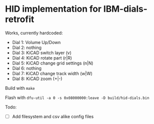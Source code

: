 # HID implementation for IBM-dials-retrofit

Works, currently hardcoded:

 - Dial 1: Volume Up/Down
 - Dial 2: nothing
 - Dial 3: KiCAD switch layer (v)
 - Dial 4: KiCAD rotate part (r|R)
 - Dial 5: KiCAD change grid settings (n|N)
 - Dial 6: nothing
 - Dial 7: KiCAD change track width (w|W)
 - Dial 8: KiCAD zoom (+|-)

 Build with `make`

 Flash with `dfu-util -a 0 -s 0x08000000:leave -D build/hid-dials.bin`

 Todo:

 - [ ] Add filesystem and csv alike config files
